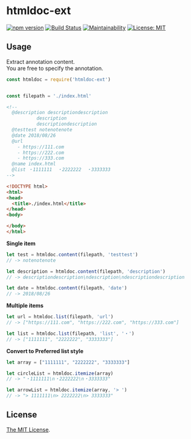 # htmldoc-ext

[![npm version](https://badge.fury.io/js/htmldoc-ext.svg)](https://badge.fury.io/js/htmldoc-ext)
[![Build Status](https://travis-ci.org/pprhr/htmldoc-ext.svg?branch=master)](https://travis-ci.org/pprhr/htmldoc-ext)
[![Maintainability](https://api.codeclimate.com/v1/badges/df078c4bc3d6e365faad/maintainability)](https://codeclimate.com/github/pprhr/htmldoc-ext/maintainability)
[![License: MIT](https://img.shields.io/badge/License-MIT-yellow.svg)](https://opensource.org/licenses/MIT)


## Usage

Extract annotation content.<br>
You are free to specify the annotation.


```javascript
const htmldoc = require('htmldoc-ext')


const filepath = './index.html'
```

```html
<!--
  @description descriptiondescription
           description
           descriptiondescription
  @testtest notenotenote
  @date 2018/08/26
  @url
    - https://111.com
    - https://222.com
    - https://333.com
  @name index.html
  @list ・1111111  ・2222222  ・3333333
-->

<!DOCTYPE html>
<html>
<head>
  <title>./index.html</title>
</head>
<body>

</body>
</html>
```

**Single item**
```javascript
let test = htmldoc.content(filepath, 'testtest')
// -> notenotenote

let description = htmldoc.content(filepath, 'description')
// -> descriptiondescription\ndescription\ndescriptiondescription

let date = htmldoc.content(filepath, 'date')
// -> 2018/08/26
```

**Multiple items**
```javascript
let url = htmldoc.list(filepath, 'url')
// -> ["https://111.com", "https://222.com", "https://333.com"]

let list = htmldoc.list(filepath, 'list', '・')
// -> ["1111111", "2222222", "3333333"]
```

**Convert to Preferred list style**
```javascript
let array = ["1111111", "2222222", "3333333"]

let circleList = htmldoc.itemize(array)
// -> "・1111111\n・2222222\n・3333333"

let arrowList = htmldoc.itemize(array, '> ')
// -> "> 1111111\n> 2222222\n> 3333333"
```


## License

[The MIT License](https://raw.githubusercontent.com/pprhr/htmldoc-ext/master/LICENSE).